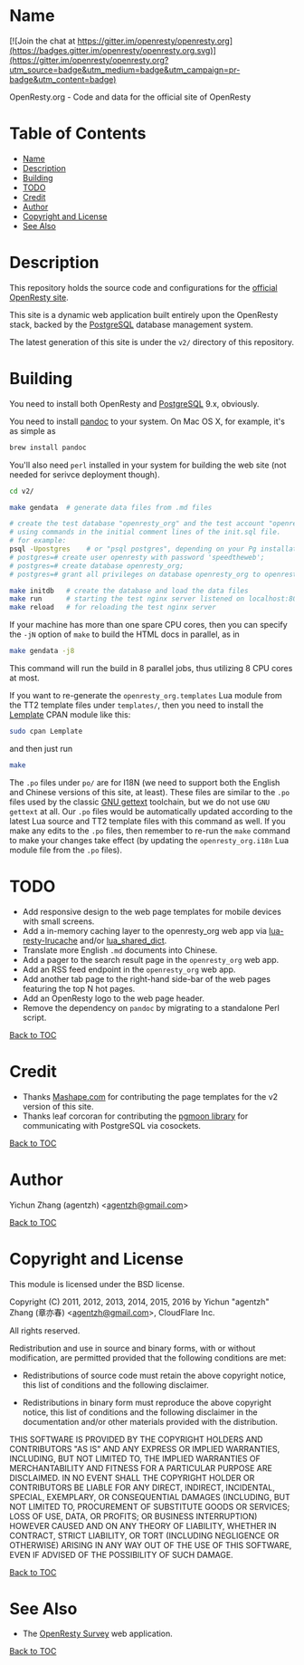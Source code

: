 Name
====

[![Join the chat at https://gitter.im/openresty/openresty.org](https://badges.gitter.im/openresty/openresty.org.svg)](https://gitter.im/openresty/openresty.org?utm_source=badge&utm_medium=badge&utm_campaign=pr-badge&utm_content=badge)

OpenResty.org - Code and data for the official site of OpenResty

Table of Contents
=================

* [Name](#name)
* [Description](#description)
* [Building](#building)
* [TODO](#todo)
* [Credit](#credit)
* [Author](#author)
* [Copyright and License](#copyright-and-license)
* [See Also](#see-also)

Description
===========

This repository holds the source code and configurations for the [official OpenResty site](https://openresty.org/).

This site is a dynamic web application built entirely upon the OpenResty stack, backed by the [PostgreSQL](http://www.postgresql.org/)
database management system.

The latest generation of this site is under the `v2/` directory of this repository.

Building
========

You need to install both OpenResty and [PostgreSQL](http://www.postgresql.org/) 9.x, obviously.

You need to install [pandoc](http://pandoc.org/) to your system. On Mac OS X, for example, it's as simple as

```bash
brew install pandoc
```

You'll also need `perl` installed in your system for building the web site (not needed for serivce deployment though).

```bash
cd v2/

make gendata  # generate data files from .md files

# create the test database "openresty_org" and the test account "openresty" in your local PostgreSQL server.
# using commands in the initial comment lines of the init.sql file.
# for example:
psql -Upostgres    # or "psql postgres", depending on your Pg installation
# postgres=# create user openresty with password 'speedtheweb';
# postgres=# create database openresty_org;
# postgres=# grant all privileges on database openresty_org to openresty;

make initdb   # create the database and load the data files
make run      # starting the test nginx server listened on localhost:8080
make reload   # for reloading the test nginx server
```

If your machine has more than one spare CPU cores, then you can specify the `-jN` option of `make` to build the HTML
docs in parallel, as in

```bash
make gendata -j8
```

This command will run the build in 8 parallel jobs, thus utilizing 8 CPU cores at most.

If you want to re-generate the `openresty_org.templates` Lua module from the TT2 template files under `templates/`, then
you need to install the [Lemplate](https://metacpan.org/pod/Lemplate) CPAN module like this:

```bash
sudo cpan Lemplate
```

and then just run

```bash
make
```

The `.po` files under `po/` are for I18N (we need to support both the English and Chinese versions of this site, at least).
These files are similar to the `.po` files used by the classic [GNU gettext](https://www.gnu.org/software/gettext/) toolchain,
but we do not use `GNU gettext` at all.  Our `.po` files would be automatically updated according to the latest Lua source
and TT2 template files with this command as well. If you make any edits to the `.po` files, then remember to re-run the
`make` command to make your changes take effect (by updating the `openresty_org.i18n` Lua module file from the `.po` files).

TODO
====

* Add responsive design to the web page templates for mobile devices with small screens.
* Add a in-memory caching layer to the openresty_org web app via [lua-resty-lrucache](https://github.com/openresty/lua-resty-lrucache)
and/or [lua_shared_dict](https://github.com/openresty/lua-nginx-module#lua_shared_dict).
* Translate more English `.md` documents into Chinese.
* Add a pager to the search result page in the `openresty_org` web app.
* Add an RSS feed endpoint in the `openresty_org` web app.
* Add another tab page to the right-hand side-bar of the web pages featuring the top N hot pages.
* Add an OpenResty logo to the web page header.
* Remove the dependency on `pandoc` by migrating to a standalone Perl script.

[Back to TOC](#table-of-contents)

Credit
======

* Thanks [Mashape.com](https://www.mashape.com) for contributing the page templates for the v2 version of this site.
* Thanks leaf corcoran for contributing the [pgmoon library](https://github.com/leafo/pgmoon) for communicating
with PostgreSQL via cosockets.

[Back to TOC](#table-of-contents)

Author
======

Yichun Zhang (agentzh) &lt;agentzh@gmail.com&gt;

[Back to TOC](#table-of-contents)

Copyright and License
=====================

This module is licensed under the BSD license.

Copyright (C) 2011, 2012, 2013, 2014, 2015, 2016 by Yichun "agentzh" Zhang (章亦春) &lt;agentzh@gmail.com&gt;, CloudFlare Inc.

All rights reserved.

Redistribution and use in source and binary forms, with or without modification, are permitted provided that the following conditions are met:

* Redistributions of source code must retain the above copyright notice, this list of conditions and the following disclaimer.

* Redistributions in binary form must reproduce the above copyright notice, this list of conditions and the following disclaimer in the documentation and/or other materials provided with the distribution.

THIS SOFTWARE IS PROVIDED BY THE COPYRIGHT HOLDERS AND CONTRIBUTORS "AS IS" AND ANY EXPRESS OR IMPLIED WARRANTIES, INCLUDING, BUT NOT LIMITED TO, THE IMPLIED WARRANTIES OF MERCHANTABILITY AND FITNESS FOR A PARTICULAR PURPOSE ARE DISCLAIMED. IN NO EVENT SHALL THE COPYRIGHT HOLDER OR CONTRIBUTORS BE LIABLE FOR ANY DIRECT, INDIRECT, INCIDENTAL, SPECIAL, EXEMPLARY, OR CONSEQUENTIAL DAMAGES (INCLUDING, BUT NOT LIMITED TO, PROCUREMENT OF SUBSTITUTE GOODS OR SERVICES; LOSS OF USE, DATA, OR PROFITS; OR BUSINESS INTERRUPTION) HOWEVER CAUSED AND ON ANY THEORY OF LIABILITY, WHETHER IN CONTRACT, STRICT LIABILITY, OR TORT (INCLUDING NEGLIGENCE OR OTHERWISE) ARISING IN ANY WAY OUT OF THE USE OF THIS SOFTWARE, EVEN IF ADVISED OF THE POSSIBILITY OF SUCH DAMAGE.

[Back to TOC](#table-of-contents)

See Also
========

* The [OpenResty Survey](https://github.com/agentzh/openresty-survey) web application.

[Back to TOC](#table-of-contents)

